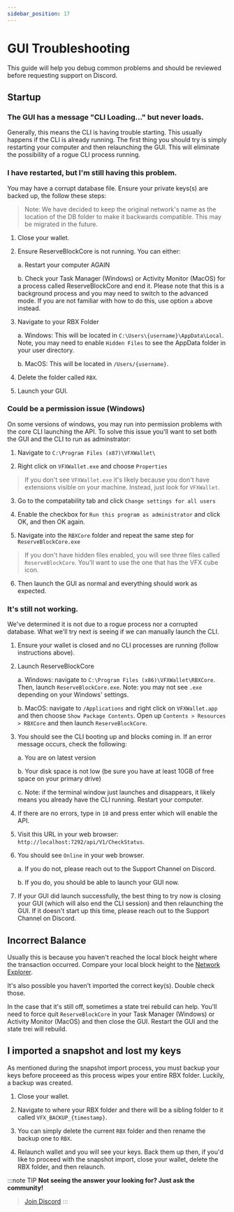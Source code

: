```yaml
---
sidebar_position: 17
---
```


# GUI Troubleshooting

This guide will help you debug common problems and should be reviewed before requesting support on Discord.

## Startup

### The GUI has a message "CLI Loading..." but never loads.

Generally, this means the CLI is having trouble starting. This usually happens if the CLI is already running.
The first thing you should try is simply restarting your computer and then relaunching the GUI. This will eliminate the possibility of a rogue CLI process running.

### I have restarted, but I'm still having this problem.

You may have a corrupt database file. Ensure your private keys(s) are backed up, the follow these steps:

> Note: We have decided to keep the original network's name as the location of the DB folder to make it backwards compatible. This may be migrated in the future.

1. Close your wallet.

2. Ensure ReserveBlockCore is not running. You can either:

    a. Restart your computer AGAIN

    b. Check your Task Manager (Windows) or Activity Monitor (MacOS) for a process called ReserveBlockCore and end it. Please note that this is a background process and you may need to switch to the advanced mode. If you are not familiar with how to do this, use option `a` above instead.

3. Navigate to your RBX Folder


    a. Windows: This will be located in `C:\Users\{username}\AppData\Local`. Note, you may need to enable `Hidden Files` to see the AppData folder in your user directory.

    b. MacOS: This will be located in `/Users/{username}`.

4. Delete the folder called `RBX`.

5. Launch your GUI.

### Could be a permission issue (Windows)

On some versions of windows, you may run into permission problems with the core CLI launching the API. To solve this issue you'll want to set both the GUI and the CLI to run as adminstrator:

1. Navigate to `C:\Program Files (x87)\VFXWallet\`

2. Right click on `VFXWallet.exe` and choose `Properties`
> If you don't see `VFXWallet.exe` it's likely because you don't have extensions visible on your machine. Instead, just look for `VFXWallet`.

3. Go to the compatability tab and click `Change settings for all users`

4. Enable the checkbox for `Run this program as administrator` and click OK, and then OK again.

5. Navigate into the `RBXCore` folder and repeat the same step for `ReserveBlockCore.exe`
> If you don't have hidden files enabled, you will see three files called `ReserveBlockCore`. You'll want to use the one that has the VFX cube icon.

6. Then launch the GUI as normal and everything should work as expected.

### It's still not working.

We've determined it is not due to a rogue process nor a corrupted database. What we'll try next is seeing if we can manually launch the CLI.

1. Ensure your wallet is closed and no CLI processes are running (follow instructions above).

2. Launch ReserveBlockCore

    a. Windows: navigate to `C:\Program Files (x86)\VFXWallet\RBXCore`. Then, launch `ReserveBlockCore.exe`. Note: you may not see `.exe` depending on your Windows' settings.

    b. MacOS: navigate to `/Applications` and right click on `VFXWallet.app` and then choose `Show Package Contents`. Open up `Contents > Resources > RBXCore` and then launch `ReserveBlockCore`.

3. You should see the CLI booting up and blocks coming in. If an error message occurs, check the following:

    a. You are on latest version

    b. Your disk space is not low (be sure you have at least 10GB of free space on your primary drive)

    c. Note: if the terminal window just launches and disappears, it likely means you already have the CLI running. Restart your computer.

4. If there are no errors, type in `10` and press enter which will enable the API.

5. Visit this URL in your web browser: `http://localhost:7292/api/V1/CheckStatus`. 

6. You should see `Online` in your web browser. 

    a. If you do not, please reach out to the Support Channel on Discord.
    
    b. If you do, you should be able to launch your GUI now.

7. If your GUI did launch successfully, the best thing to try now is closing your GUI (which will also end the CLI session) and then relaunching the GUI. If it doesn't start up this time, please reach out to the Support Channel on Discord.  
    

## Incorrect Balance

Usually this is because you haven't reached the local block height where the transaction occurred. Compare your local block height to the [Network Explorer](https://spyglass.verifiedx.io).

It's also possible you haven't imported the correct key(s). Double check those.

In the case that it's still off, sometimes a state trei rebuild can help. You'll need to force quit `ReserveBlockCore` in your Task Manager (Windows) or Activity Monitor (MacOS) and then close the GUI. Restart the GUI and the state trei will rebuild.

## I imported a snapshot and lost my keys

As mentioned during the snapshot import process, you must backup your keys before proceeed as this process wipes your entire RBX folder. Luckily, a backup was created. 

1. Close your wallet.

2. Navigate to where your RBX folder and there will be a sibling folder to it called `VFX_BACKUP_{timestamp}`. 

3. You can simply delete the current `RBX` folder and then rename the backup one to `RBX`.

4. Relaunch wallet and you will see your keys. Back them up then, if you'd like to proceed with the snapshot import, close your wallet, delete the RBX folder, and then relaunch.


:::note TIP
**Not seeing the answer your looking for? Just ask the community!**
> <a href="https://discord.gg/7cd5ebDQCj">Join Discord</a>
:::